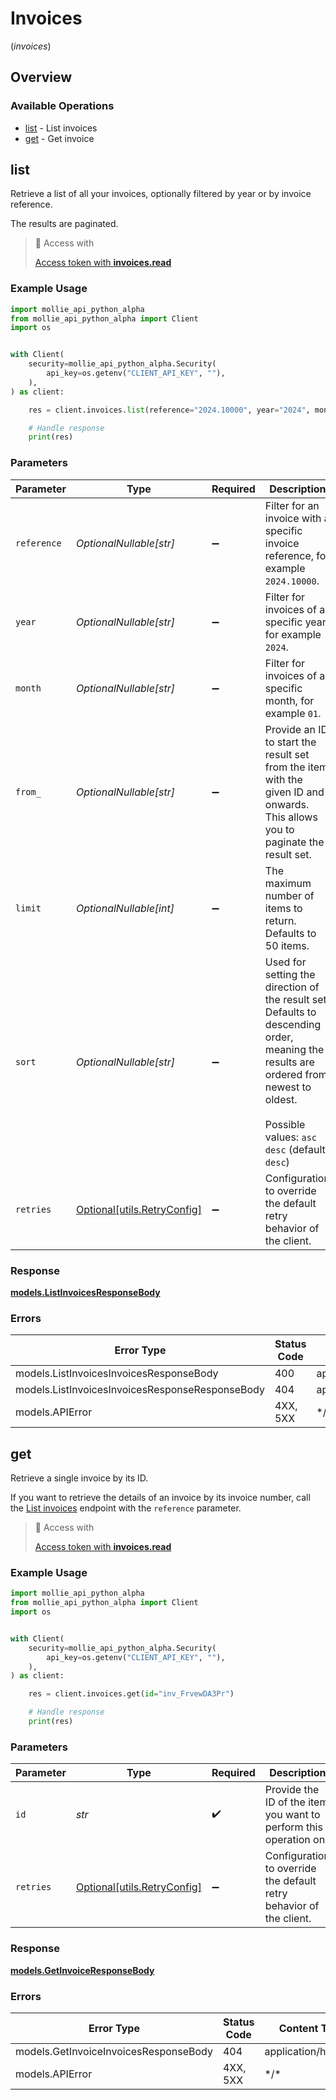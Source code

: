 # Invoices
(*invoices*)

## Overview

### Available Operations

* [list](#list) - List invoices
* [get](#get) - Get invoice

## list

Retrieve a list of all your invoices, optionally filtered by year or by invoice reference.

The results are paginated.

> 🔑 Access with
>
> [Access token with **invoices.read**](/reference/authentication)

### Example Usage

```python
import mollie_api_python_alpha
from mollie_api_python_alpha import Client
import os


with Client(
    security=mollie_api_python_alpha.Security(
        api_key=os.getenv("CLIENT_API_KEY", ""),
    ),
) as client:

    res = client.invoices.list(reference="2024.10000", year="2024", month="01", from_="inv_xBEbP9rvAq", sort="desc")

    # Handle response
    print(res)

```

### Parameters

| Parameter                                                                                                                                                                               | Type                                                                                                                                                                                    | Required                                                                                                                                                                                | Description                                                                                                                                                                             | Example                                                                                                                                                                                 |
| --------------------------------------------------------------------------------------------------------------------------------------------------------------------------------------- | --------------------------------------------------------------------------------------------------------------------------------------------------------------------------------------- | --------------------------------------------------------------------------------------------------------------------------------------------------------------------------------------- | --------------------------------------------------------------------------------------------------------------------------------------------------------------------------------------- | --------------------------------------------------------------------------------------------------------------------------------------------------------------------------------------- |
| `reference`                                                                                                                                                                             | *OptionalNullable[str]*                                                                                                                                                                 | :heavy_minus_sign:                                                                                                                                                                      | Filter for an invoice with a specific invoice reference, for example `2024.10000`.                                                                                                      | 2024.10000                                                                                                                                                                              |
| `year`                                                                                                                                                                                  | *OptionalNullable[str]*                                                                                                                                                                 | :heavy_minus_sign:                                                                                                                                                                      | Filter for invoices of a specific year, for example `2024`.                                                                                                                             | 2024                                                                                                                                                                                    |
| `month`                                                                                                                                                                                 | *OptionalNullable[str]*                                                                                                                                                                 | :heavy_minus_sign:                                                                                                                                                                      | Filter for invoices of a specific month, for example `01`.                                                                                                                              | 01                                                                                                                                                                                      |
| `from_`                                                                                                                                                                                 | *OptionalNullable[str]*                                                                                                                                                                 | :heavy_minus_sign:                                                                                                                                                                      | Provide an ID to start the result set from the item with the given ID and onwards. This allows you to paginate the result set.                                                          | inv_xBEbP9rvAq                                                                                                                                                                          |
| `limit`                                                                                                                                                                                 | *OptionalNullable[int]*                                                                                                                                                                 | :heavy_minus_sign:                                                                                                                                                                      | The maximum number of items to return. Defaults to 50 items.                                                                                                                            | 50                                                                                                                                                                                      |
| `sort`                                                                                                                                                                                  | *OptionalNullable[str]*                                                                                                                                                                 | :heavy_minus_sign:                                                                                                                                                                      | Used for setting the direction of the result set. Defaults to descending order, meaning the results are ordered from newest to oldest.<br/><br/>Possible values: `asc` `desc` (default: `desc`) | desc                                                                                                                                                                                    |
| `retries`                                                                                                                                                                               | [Optional[utils.RetryConfig]](../../models/utils/retryconfig.md)                                                                                                                        | :heavy_minus_sign:                                                                                                                                                                      | Configuration to override the default retry behavior of the client.                                                                                                                     |                                                                                                                                                                                         |

### Response

**[models.ListInvoicesResponseBody](../../models/listinvoicesresponsebody.md)**

### Errors

| Error Type                                      | Status Code                                     | Content Type                                    |
| ----------------------------------------------- | ----------------------------------------------- | ----------------------------------------------- |
| models.ListInvoicesInvoicesResponseBody         | 400                                             | application/hal+json                            |
| models.ListInvoicesInvoicesResponseResponseBody | 404                                             | application/hal+json                            |
| models.APIError                                 | 4XX, 5XX                                        | \*/\*                                           |

## get

Retrieve a single invoice by its ID.

If you want to retrieve the details of an invoice by its invoice number, call the [List invoices](list-invoices) endpoint with the `reference` parameter.

> 🔑 Access with
>
> [Access token with **invoices.read**](/reference/authentication)

### Example Usage

```python
import mollie_api_python_alpha
from mollie_api_python_alpha import Client
import os


with Client(
    security=mollie_api_python_alpha.Security(
        api_key=os.getenv("CLIENT_API_KEY", ""),
    ),
) as client:

    res = client.invoices.get(id="inv_FrvewDA3Pr")

    # Handle response
    print(res)

```

### Parameters

| Parameter                                                           | Type                                                                | Required                                                            | Description                                                         | Example                                                             |
| ------------------------------------------------------------------- | ------------------------------------------------------------------- | ------------------------------------------------------------------- | ------------------------------------------------------------------- | ------------------------------------------------------------------- |
| `id`                                                                | *str*                                                               | :heavy_check_mark:                                                  | Provide the ID of the item you want to perform this operation on.   | inv_FrvewDA3Pr                                                      |
| `retries`                                                           | [Optional[utils.RetryConfig]](../../models/utils/retryconfig.md)    | :heavy_minus_sign:                                                  | Configuration to override the default retry behavior of the client. |                                                                     |

### Response

**[models.GetInvoiceResponseBody](../../models/getinvoiceresponsebody.md)**

### Errors

| Error Type                            | Status Code                           | Content Type                          |
| ------------------------------------- | ------------------------------------- | ------------------------------------- |
| models.GetInvoiceInvoicesResponseBody | 404                                   | application/hal+json                  |
| models.APIError                       | 4XX, 5XX                              | \*/\*                                 |
